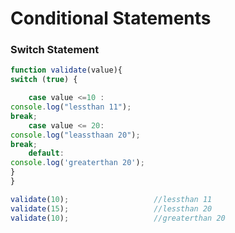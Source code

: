 # Conditional Statements


### Switch Statement
```javascript
function validate(value){
switch (true) {

    case value <=10 :
console.log("lessthan 11");
break;
    case value <= 20:
console.log("leassthaan 20");
break;
    default:
console.log('greaterthan 20');
}
}

validate(10);                   //lessthan 11
validate(15);                   //lessthan 20
validate(10);                   //greaterthan 20

```
